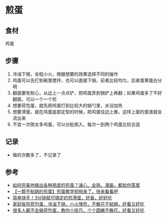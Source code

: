 # 煎蛋

## 食材

鸡蛋

## 步骤

1. 冷油下锅，全程小火，根据想要的效果选择不同的操作
2. 鸡蛋可以先打到碗里搅拌，也可以直接下锅，前者比较均匀，后者蛋黄蛋白分明
3. 翻面要有耐心，从边上一点点铲，把鸡蛋弄到锅铲上再翻；如果鸡蛋多了不好翻面，可以一个一个煎
4. 想要荷包蛋，就先把鸡蛋打到比较大的锅勺里，水浴加热
5. 想要滑蛋，就在鸡蛋底部定型的时候，把鸡蛋往边上推，这样上面的蛋液就会流出来
6. 不宜一次倒太多鸡蛋，可以分批倒入，每次一到两个鸡蛋比较合适

## 记录

- 做的次数多了，不记录了

## 参考

- [如何完美地做出各种熟度的煎蛋？溏心、全熟、漫画，都给你答案](https://www.bilibili.com/video/BV1p94y1n7My/)
- [【一颗不粘锅的煎蛋】煎蛋教学视频来了，快来看看吧](https://www.bilibili.com/video/BV1R34y1J7CD/)
- [简单快手！3分钟就可搞定的煎滑蛋，好香，好好吃](https://www.bilibili.com/video/BV1KL411g7hu/)
- [家庭版煎荷包蛋，冷油下锅，小火慢煎，不散花不粘锅，好看又好吃](https://www.bilibili.com/video/BV1Z94y1977M/)
- [很多人都不会做荷包蛋，教你小技巧，个个圆嫩不散花，好看又好吃](https://www.bilibili.com/video/BV1uE411w7Yc/)
